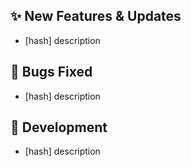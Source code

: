 ## ✨ New Features & Updates

- [hash] description

## 🐛 Bugs Fixed

- [hash] description

## 🔧 Development

- [hash] description
